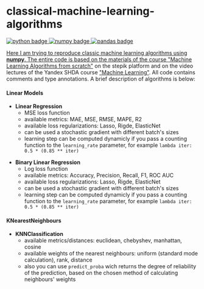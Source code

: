 # classical-machine-learning-algorithms

<div id="stack badges">
    <a href="https://www.python.org">
        <img src="https://img.shields.io/badge/python-6a6a6a?style=flat&logo=python&logoColor=white" alt="python badge"/>
    </a>
    <a href="https://numpy.org">
        <img src="https://img.shields.io/badge/numpy-07607e?style=flat&logo=numpy&logoColor=white" alt="numpy badge"/>
    </a>
    <a href="https://pandas.pydata.org">
        <img src="https://img.shields.io/badge/pandas-7140ff?style=flat&logo=pandas&logoColor=white" alt="pandas badge"/>
</div>

Here I am trying to reproduce classic machine learning algorithms using **numpy**. The entire code is based on the materials of the course ["Machine Learning Algorithms from scratch"](https://stepik.org/course/68260/syllabus) on the stepik platform and on the video lectures of the Yandex SHDA course ["Machine Learning"](https://youtube.com/playlist?list=PLJOzdkh8T5krxc4HsHbB8g8f0hu7973fK&si=XWhZcZknFBiVp_yp). All code contains comments and type annotations. A brief description of algorithms is below:

#### Linear Models
- **Linear Regression**
  - MSE loss function
  - available metrics: MAE, MSE, RMSE, MAPE, R2
  - available loss regularizations: Lasso, Rigde, ElasticNet
  - can be used a stochastic gradient with different batch's sizes
  - learning step can be computed dynamicly if you pass a counting function to the `learning_rate` parameter, for example `lambda iter: 0.5 * (0.85 ** iter)`
 <p> </p>

- **Binary Linear Regression**
    - Log loss function
    - available metrics: Accuracy, Precision, Recall, F1, ROC AUC
    - available loss regularizations: Lasso, Rigde, ElasticNet
    - can be used a stochastic gradient with different batch's sizes
    - learning step can be computed dynamicly if you pass a counting function to the `learning_rate` parameter, for example `lambda iter: 0.5 * (0.85 ** iter)`
<p> </p>

#### KNearestNeighbours
- **KNNClassification**
  - available metrics/distances: euclidean, chebyshev, manhattan, cosine
  - available weights of the nearest neighbours: uniform (standard mode calculation), rank, distance
  - also you can use `predict_proba` wich returns the degree of reliability of the prediction, based on the chosen method of calculating neighbours' weights
<p> </p>
